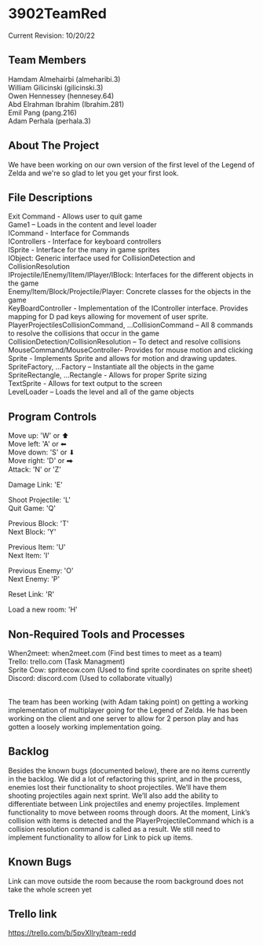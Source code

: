 # 3902TeamRed

Current Revision: 10/20/22

<!-- TEAM MEMBERS -->
## Team Members

Hamdam Almehairbi (almeharibi.3) <br/>
William Gilicinski (gilicinski.3) <br/>
Owen Hennessey (hennesey.64) <br/>
Abd Elrahman Ibrahim (Ibrahim.281) <br/>
Emil Pang (pang.216) <br/>
Adam Perhala (perhala.3) <br/>


<!-- ABOUT THE PROJECT -->
## About The Project

We have been working on our own version of the first level of the Legend of Zelda and we're so glad to let you get your first look.


<!-- FILE DESCRIPTIONS -->
## File Descriptions

Exit Command - Allows user to quit game <br/>
Game1 – Loads in the content and level loader <br/>
ICommand - Interface for Commands <br/>
IControllers - Interface for keyboard controllers <br/>
ISprite - Interface for the many in game sprites <br/>
IObject: Generic interface used for CollisionDetection and CollisionResolution <br/>
IProjectile/IEnemy/IItem/IPlayer/IBlock: Interfaces for the different objects in the game <br/>
Enemy/Item/Block/Projectile/Player: Concrete classes for the objects in the game <br/>
KeyBoardController - Implementation of the IController interface. Provides mapping for D pad keys allowing for movement of user sprite. <br/>
PlayerProjectilesCollisionCommand, …CollisionCommand – All 8 commands to resolve the collisions that occur in the game <br/>
CollisionDetection/CollisionResolution – To detect and resolve collisions <br/>
MouseCommand/MouseController- Provides for mouse motion and clicking <br/>
Sprite - Implements Sprite and allows for motion and drawing updates. <br/>
SpriteFactory, …Factory – Instantiate all the objects in the game<br/>
SpriteRectangle, …Rectangle - Allows for proper Sprite sizing <br/>
TextSprite - Allows for text output to the screen <br/>
LevelLoader – Loads the level and all of the game objects <br/>

<!-- PROGRAM CONTROLS -->
## Program Controls

Move up:    'W' or ⬆ <br/>
Move left:  'A' or ⬅ <br/>
Move down:  'S' or ⬇ <br/>
Move right: 'D' or ⮕ <br/>
Attack:     'N' or 'Z' <br/>

Damage Link: 'E' <br/>

Shoot Projectile: 'L' <br/>
Quit Game: 'Q' <br/>

Previous Block: 'T' <br/>
Next Block: 'Y' <br/>

Previous Item: 'U' <br/>
Next Item: 'I' <br/>

Previous Enemy: 'O' <br/>
Next Enemy: 'P' <br/>

Reset Link: 'R' <br/>

Load a new room: 'H' <br/>

<!-- NON-REQUIRED TOOLS AND PROCESSES -->
## Non-Required Tools and Processes

When2meet:   when2meet.com  (Find best times to meet as a team) <br/>
Trello:      trello.com     (Task Managment)  <br/>
Sprite Cow:  spritecow.com  (Used to find sprite coordinates on sprite sheet) <br/>
Discord:     discord.com    (Used to collaborate vitually) <br/> <br/>

The team has been working (with Adam taking point) on getting a working implementation of multiplayer going for the Legend of Zelda.  He has been working on the client and one server to allow for 2 person play and has gotten a loosely working implementation going.

## Backlog
Besides the known bugs (documented below), there are no items currently in the backlog.
We did a lot of refactoring this sprint, and in the process, enemies lost their functionality to shoot projectiles. We’ll have them shooting projectiles again next sprint. We’ll also add the ability to differentiate between Link projectiles and enemy projectiles.
Implement functionality to move between rooms through doors.
At the moment, Link’s collision with items is detected and the PlayerProjectileCommand which is a collision resolution command is called as a result. We still need to implement functionality to allow for Link to pick up items.


<!-- KNOWN BUGS -->
## Known Bugs
Link can move outside the room because the room background does not take the whole screen yet

## Trello link
https://trello.com/b/5pvXlIry/team-redd

